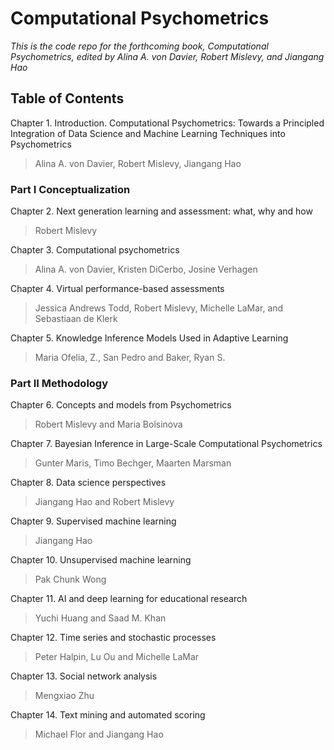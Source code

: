 # Computational Psychometrics

*This is the code repo for the forthcoming book, Computational Psychometrics, edited by Alina A. von Davier, Robert Mislevy, and Jiangang Hao*

## Table of Contents

Chapter 1. Introduction. Computational Psychometrics: Towards a Principled Integration of Data Science and Machine Learning Techniques into Psychometrics
> Alina A. von Davier, Robert Mislevy, Jiangang Hao

### Part I Conceptualization

Chapter 2. Next generation learning and assessment: what, why and how
> Robert Mislevy

Chapter 3. Computational psychometrics 
> Alina A. von Davier, Kristen DiCerbo, Josine Verhagen

Chapter 4. Virtual performance-based assessments
> Jessica Andrews Todd, Robert Mislevy, Michelle LaMar, and Sebastiaan de Klerk

Chapter 5. Knowledge Inference Models Used in Adaptive Learning
> Maria Ofelia, Z., San Pedro and Baker, Ryan S. 

### Part II Methodology

Chapter 6. Concepts and models from Psychometrics
> Robert Mislevy and Maria Bolsinova

Chapter 7. Bayesian Inference in Large-Scale Computational Psychometrics
> Gunter Maris, Timo Bechger, Maarten Marsman 

Chapter 8. Data science perspectives
> Jiangang Hao and Robert Mislevy

Chapter 9. Supervised machine learning 
> Jiangang Hao

Chapter 10. Unsupervised machine learning
> Pak Chunk Wong

Chapter 11. AI and deep learning for educational research
> Yuchi Huang and Saad M. Khan

Chapter 12. Time series and stochastic processes 
> Peter Halpin, Lu Ou and Michelle LaMar

Chapter 13. Social network analysis
> Mengxiao Zhu

Chapter 14. Text mining and automated scoring 
> Michael Flor and Jiangang Hao


